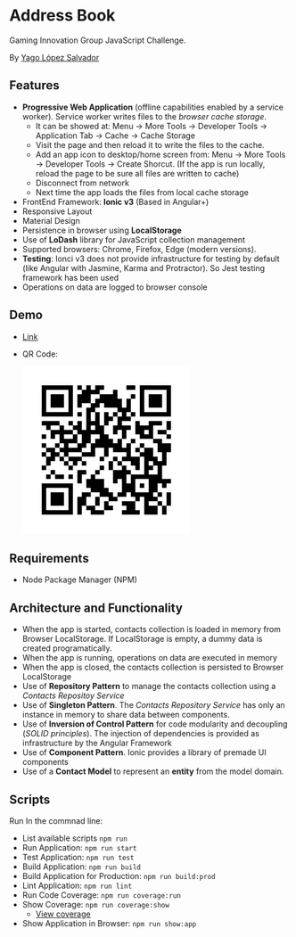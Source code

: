 # Address Book

Gaming Innovation Group JavaScript Challenge.

By [Yago López Salvador](https://yagolopez.js.org)

## Features

- **Progressive Web Application** (offline capabilities enabled by a service worker). Service worker writes files to the *browser cache storage*. 
  - It can be showed at: Menu → More Tools → Developer Tools → Application Tab → Cache → Cache Storage
  - Visit the page and then reload it to write the files to the cache. 
  - Add an app icon to desktop/home screen from: Menu → More Tools → Developer Tools → Create Shorcut. (If the app is run locally, reload the page to be sure all files are written to cache)
  - Disconnect from network
  - Next time the app loads the files from local cache storage
- FrontEnd Framework: **Ionic v3** (Based in Angular+)
- Responsive Layout
- Material Design
- Persistence in browser using **LocalStorage**
- Use of **LoDash** library for JavaScript collection management
- Supported browsers: Chrome, Firefox, Edge (modern versions).
- **Testing**: Ionci v3 does not provide infrastructure for testing by default (like Angular with Jasmine, Karma and Protractor). So Jest testing framework has been used
- Operations on data are logged to browser console

## Demo

- [Link](https://yagolopez.js.org/gig-address-book/www/)

- QR Code:

  ![](qrcode.png)


## Requirements

- Node Package Manager (NPM)

## Architecture and Functionality

- When the app is started, contacts collection is loaded in memory from Browser LocalStorage. If LocalStorage is empty, a dummy data is created programatically.
- When the app is running, operations on data are executed in memory
- When the app is closed, the contacts collection is persisted to Browser LocalStorage
- Use of **Repository Pattern** to manage the contacts collection using a *Contacts Repositoy Service*
- Use of **Singleton Pattern**. The *Contacts Repository Service* has only an instance in memory to share data between components.
- Use of **Inversion of Control Pattern** for code modularity and decoupling (*SOLID principles*). The injection of dependencies is provided as infrastructure by the Angular Framework
- Use of **Component Pattern**. Ionic provides a library of premade UI components
- Use of a **Contact Model** to represent an **entity** from the model domain.

## Scripts

Run In the commnad line:

- List available scripts `npm run`
- Run Application: `npm run start`
- Test Application: `npm run test`
- Build Application: `npm run build`
- Build Application for Production: `npm run build:prod`
- Lint Application: `npm run lint`
- Run Code Coverage: `npm run coverage:run`
- Show Coverage: `npm run coverage:show`
  - [View coverage](https://yagolopez.js.org/gig-address-book/coverage/lcov-report/)
- Show Application in Browser: `npm run show:app`